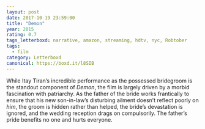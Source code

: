 ```yaml
---
layout: post 
date: 2017-10-19 23:59:00
title: "Demon"
year: 2015
rating: 0.7
tags_letterboxd: narrative, amazon, streaming, hdtv, nyc, Robtober
tags:
  - film
category: Letterboxd
canonical: https://boxd.it/l8SIB
---
```


While Itay Tiran’s incredible performance as the possessed bridegroom is the standout component of <cite>Demon</cite>, the film is largely driven by a morbid fascination with patriarchy. As the father of the bride works frantically to ensure that his new son-in-law’s disturbing ailment doesn’t reflect poorly on <cite>him</cite>, the groom is hidden rather than helped, the bride’s devastation is ignored, and the wedding reception drags on compulsorily. The father’s pride benefits no one and hurts everyone.